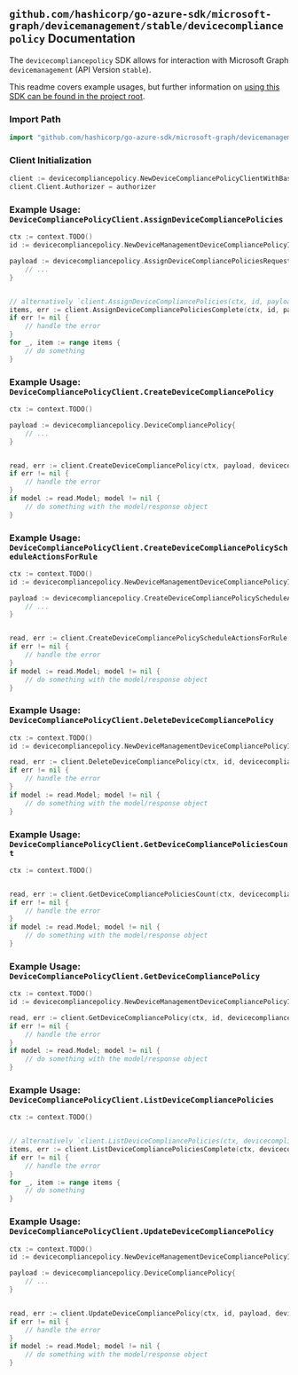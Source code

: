 
## `github.com/hashicorp/go-azure-sdk/microsoft-graph/devicemanagement/stable/devicecompliancepolicy` Documentation

The `devicecompliancepolicy` SDK allows for interaction with Microsoft Graph `devicemanagement` (API Version `stable`).

This readme covers example usages, but further information on [using this SDK can be found in the project root](https://github.com/hashicorp/go-azure-sdk/tree/main/docs).

### Import Path

```go
import "github.com/hashicorp/go-azure-sdk/microsoft-graph/devicemanagement/stable/devicecompliancepolicy"
```


### Client Initialization

```go
client := devicecompliancepolicy.NewDeviceCompliancePolicyClientWithBaseURI("https://graph.microsoft.com")
client.Client.Authorizer = authorizer
```


### Example Usage: `DeviceCompliancePolicyClient.AssignDeviceCompliancePolicies`

```go
ctx := context.TODO()
id := devicecompliancepolicy.NewDeviceManagementDeviceCompliancePolicyID("deviceCompliancePolicyId")

payload := devicecompliancepolicy.AssignDeviceCompliancePoliciesRequest{
	// ...
}


// alternatively `client.AssignDeviceCompliancePolicies(ctx, id, payload, devicecompliancepolicy.DefaultAssignDeviceCompliancePoliciesOperationOptions())` can be used to do batched pagination
items, err := client.AssignDeviceCompliancePoliciesComplete(ctx, id, payload, devicecompliancepolicy.DefaultAssignDeviceCompliancePoliciesOperationOptions())
if err != nil {
	// handle the error
}
for _, item := range items {
	// do something
}
```


### Example Usage: `DeviceCompliancePolicyClient.CreateDeviceCompliancePolicy`

```go
ctx := context.TODO()

payload := devicecompliancepolicy.DeviceCompliancePolicy{
	// ...
}


read, err := client.CreateDeviceCompliancePolicy(ctx, payload, devicecompliancepolicy.DefaultCreateDeviceCompliancePolicyOperationOptions())
if err != nil {
	// handle the error
}
if model := read.Model; model != nil {
	// do something with the model/response object
}
```


### Example Usage: `DeviceCompliancePolicyClient.CreateDeviceCompliancePolicyScheduleActionsForRule`

```go
ctx := context.TODO()
id := devicecompliancepolicy.NewDeviceManagementDeviceCompliancePolicyID("deviceCompliancePolicyId")

payload := devicecompliancepolicy.CreateDeviceCompliancePolicyScheduleActionsForRuleRequest{
	// ...
}


read, err := client.CreateDeviceCompliancePolicyScheduleActionsForRule(ctx, id, payload, devicecompliancepolicy.DefaultCreateDeviceCompliancePolicyScheduleActionsForRuleOperationOptions())
if err != nil {
	// handle the error
}
if model := read.Model; model != nil {
	// do something with the model/response object
}
```


### Example Usage: `DeviceCompliancePolicyClient.DeleteDeviceCompliancePolicy`

```go
ctx := context.TODO()
id := devicecompliancepolicy.NewDeviceManagementDeviceCompliancePolicyID("deviceCompliancePolicyId")

read, err := client.DeleteDeviceCompliancePolicy(ctx, id, devicecompliancepolicy.DefaultDeleteDeviceCompliancePolicyOperationOptions())
if err != nil {
	// handle the error
}
if model := read.Model; model != nil {
	// do something with the model/response object
}
```


### Example Usage: `DeviceCompliancePolicyClient.GetDeviceCompliancePoliciesCount`

```go
ctx := context.TODO()


read, err := client.GetDeviceCompliancePoliciesCount(ctx, devicecompliancepolicy.DefaultGetDeviceCompliancePoliciesCountOperationOptions())
if err != nil {
	// handle the error
}
if model := read.Model; model != nil {
	// do something with the model/response object
}
```


### Example Usage: `DeviceCompliancePolicyClient.GetDeviceCompliancePolicy`

```go
ctx := context.TODO()
id := devicecompliancepolicy.NewDeviceManagementDeviceCompliancePolicyID("deviceCompliancePolicyId")

read, err := client.GetDeviceCompliancePolicy(ctx, id, devicecompliancepolicy.DefaultGetDeviceCompliancePolicyOperationOptions())
if err != nil {
	// handle the error
}
if model := read.Model; model != nil {
	// do something with the model/response object
}
```


### Example Usage: `DeviceCompliancePolicyClient.ListDeviceCompliancePolicies`

```go
ctx := context.TODO()


// alternatively `client.ListDeviceCompliancePolicies(ctx, devicecompliancepolicy.DefaultListDeviceCompliancePoliciesOperationOptions())` can be used to do batched pagination
items, err := client.ListDeviceCompliancePoliciesComplete(ctx, devicecompliancepolicy.DefaultListDeviceCompliancePoliciesOperationOptions())
if err != nil {
	// handle the error
}
for _, item := range items {
	// do something
}
```


### Example Usage: `DeviceCompliancePolicyClient.UpdateDeviceCompliancePolicy`

```go
ctx := context.TODO()
id := devicecompliancepolicy.NewDeviceManagementDeviceCompliancePolicyID("deviceCompliancePolicyId")

payload := devicecompliancepolicy.DeviceCompliancePolicy{
	// ...
}


read, err := client.UpdateDeviceCompliancePolicy(ctx, id, payload, devicecompliancepolicy.DefaultUpdateDeviceCompliancePolicyOperationOptions())
if err != nil {
	// handle the error
}
if model := read.Model; model != nil {
	// do something with the model/response object
}
```

